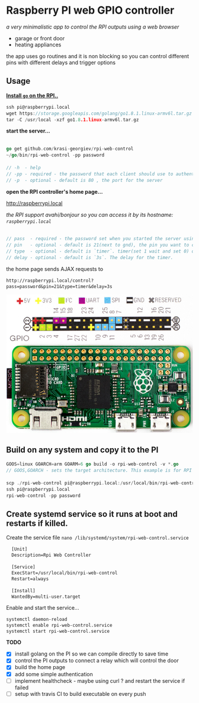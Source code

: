 # Raspberry PI web GPIO controller 
*a very minimalistic app to control the RPI outputs using a web browser*
  * garage or front door
  * heating appliances
  
  the app uses go routines and it is non blocking so you can control different pins with different delays and trigger options 

## Usage

  **[Install `go` on the RPI..](https://golang.org/doc/install)**
  ```go
  ssh pi@raspberrypi.local
  wget https://storage.googleapis.com/golang/go1.8.1.linux-armv6l.tar.gz
  tar -C /usr/local -xzf go1.8.1.linux-armv6l.tar.gz
  ```
  **start the server...** 
  ```go
  
  go get github.com/krasi-georgiev/rpi-web-control
  ~/go/bin/rpi-web-control -pp password
  
  // -h  - help
  // -pp - required - the password that each client should use to authenticate
  // -p  - optional - default is 80 , the port for the server
  ```

  **open the RPI controller's home page...**
  
  http://raspberrypi.local

  *the RPI support avahi/bonjour so you can access it by its hostname: `raspberrypi.local`*

  ```go
  
  // pass  - required - the password set when you started the server using -pp
  // pin   - optional - default is 21(next to gnd), the pin you want to control
  // type  - optional - default is `timer`. timer(set 1 wait and set 0) or toggle(toggle between 1 and 0)
  // delay - optional - default is `3s`. The delay for the timer.
  ```
  the home page sends AJAX requests to 
```
http://raspberrypi.local/control?pass=password&pin=21&type=timer&delay=3s
```

![RPI pinout](/pizeropinout.jpg)

  
## Build on any system and copy it to the PI
  ```go
  GOOS=linux GOARCH=arm GOARM=6 go build -o rpi-web-control -v *.go
  // GOOS,GOARCH - sets the target architecture. This example is for RPI Zero

  scp ./rpi-web-control pi@raspberrypi.local:/usr/local/bin/rpi-web-control
  ssh pi@raspberrypi.local
  rpi-web-control -pp password
  ```


## Create systemd service so it runs at boot and restarts if killed.

  Create the service file
  `nano /lib/systemd/system/rpi-web-control.service`

```
  [Unit]
  Description=Rpi Web Controller

  [Service]
  ExecStart=/usr/local/bin/rpi-web-control
  Restart=always

  [Install]
  WantedBy=multi-user.target
```

 Enable and start the service...

 ```
 systemctl daemon-reload
 systemctl enable rpi-web-control.service
 systemctl start rpi-web-control.service
 ```

**TODO**

- [x] install golang on the PI so we can compile directly to save time  
- [x] control the PI outputs to connect a relay which will control the door
- [x] build the home page
- [x] add some simple authentication
- [ ] implement healthcheck - maybe using curl ? and restart the service if failed
- [ ] setup with travis CI to build executable on every push
